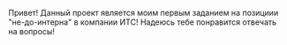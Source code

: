 Привет! Данный проект является моим первым заданием на позициии "не-до-интерна" в компании ИТС!
Надеюсь тебе понравится отвечать на вопросы!